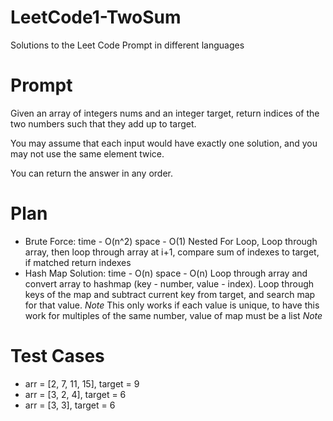 # LeetCode1-TwoSum
 Solutions to the Leet Code Prompt in different languages

# Prompt
Given an array of integers nums and an integer target, return indices of the two numbers such that they add up to target.

You may assume that each input would have exactly one solution, and you may not use the same element twice.

You can return the answer in any order.

# Plan
 - Brute Force: time - O(n^2) space - O(1)
    Nested For Loop, Loop through array, then loop through array at i+1, compare sum of indexes to target, if matched return indexes
 - Hash Map Solution: time - O(n) space - O(n)
    Loop through array and convert array to hashmap (key - number, value - index). Loop through keys of the map and subtract current key from target, and search map for that value. *Note* This only works if each value is unique, to have this work for multiples of the same number, value of map must be a list *Note*

# Test Cases
   - arr = [2, 7, 11, 15], target = 9
   - arr = [3, 2, 4], target = 6
   - arr = [3, 3], target = 6 